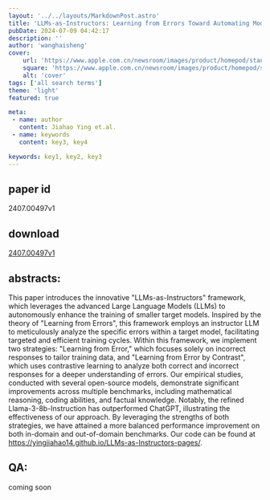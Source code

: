 ```yaml
---
layout: '../../layouts/MarkdownPost.astro'
title: 'LLMs-as-Instructors: Learning from Errors Toward Automating Model Improvement'
pubDate: 2024-07-09 04:42:17
description: ''
author: 'wanghaisheng'
cover:
    url: 'https://www.apple.com.cn/newsroom/images/product/homepod/standard/Apple-HomePod-hero-230118_big.jpg.large_2x.jpg'
    square: 'https://www.apple.com.cn/newsroom/images/product/homepod/standard/Apple-HomePod-hero-230118_big.jpg.large_2x.jpg'
    alt: 'cover'
tags: ['all search terms'] 
theme: 'light'
featured: true

meta:
 - name: author
   content: Jiahao Ying et.al.
 - name: keywords
   content: key3, key4

keywords: key1, key2, key3
---
```


## paper id
2407.00497v1
## download
[2407.00497v1](http://arxiv.org/abs/2407.00497v1)
## abstracts:
This paper introduces the innovative "LLMs-as-Instructors" framework, which leverages the advanced Large Language Models (LLMs) to autonomously enhance the training of smaller target models. Inspired by the theory of "Learning from Errors", this framework employs an instructor LLM to meticulously analyze the specific errors within a target model, facilitating targeted and efficient training cycles. Within this framework, we implement two strategies: "Learning from Error," which focuses solely on incorrect responses to tailor training data, and "Learning from Error by Contrast", which uses contrastive learning to analyze both correct and incorrect responses for a deeper understanding of errors.   Our empirical studies, conducted with several open-source models, demonstrate significant improvements across multiple benchmarks, including mathematical reasoning, coding abilities, and factual knowledge. Notably, the refined Llama-3-8b-Instruction has outperformed ChatGPT, illustrating the effectiveness of our approach. By leveraging the strengths of both strategies, we have attained a more balanced performance improvement on both in-domain and out-of-domain benchmarks. Our code can be found at https://yingjiahao14.github.io/LLMs-as-Instructors-pages/.
## QA:
coming soon
